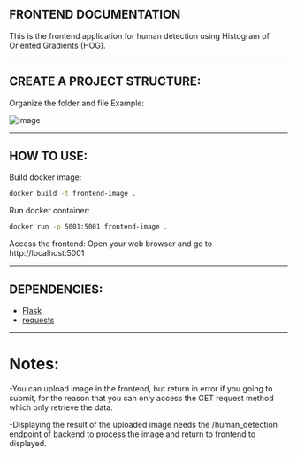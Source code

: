 ## FRONTEND DOCUMENTATION

This is the frontend application for human detection using Histogram of Oriented Gradients (HOG).

----------------------------------------------------------------
## CREATE A PROJECT STRUCTURE:

Organize the folder and file
Example:

![image](https://github.com/RegieS1/Project/assets/146498517/d0ebfc1e-f05e-4845-bc6c-890c1be13b61)

----------------------------------------------------------------
## HOW TO USE:

Build docker image:
```bash
docker build -t frontend-image .
```
Run docker container:
```bash
docker run -p 5001:5001 frontend-image .
```

Access the frontend:
Open your web browser and go to http://localhost:5001

----------------------------------------------------------------
## DEPENDENCIES:

- [Flask](https://pypi.org/project/Flask/)
- [requests](https://pypi.org/project/requests/)

----------------------------------------------------------------
# Notes:
-You can upload image in the frontend, but return in error if you going to submit, for the reason that you can only access the GET request method which only retrieve the data.

-Displaying the result of the uploaded image needs the /human_detection endpoint of backend to process the image and return to frontend to displayed. 




 
